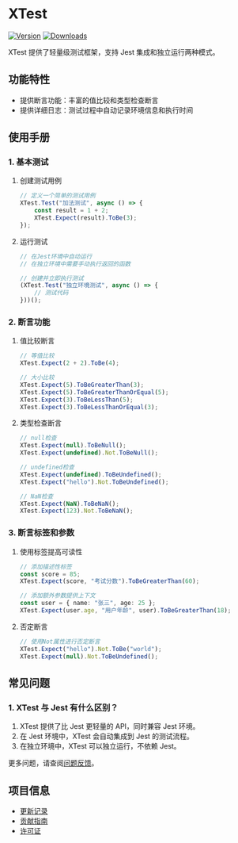 # XTest

[![Version](https://img.shields.io/npm/v/org.eframework.uni.util)](https://www.npmjs.com/package/org.eframework.uni.util)
[![Downloads](https://img.shields.io/npm/dm/org.eframework.uni.util)](https://www.npmjs.com/package/org.eframework.uni.util)

XTest 提供了轻量级测试框架，支持 Jest 集成和独立运行两种模式。

## 功能特性

- 提供断言功能：丰富的值比较和类型检查断言
- 提供详细日志：测试过程中自动记录环境信息和执行时间

## 使用手册

### 1. 基本测试

1. 创建测试用例

    ```typescript
    // 定义一个简单的测试用例
    XTest.Test("加法测试", async () => {
        const result = 1 + 2;
        XTest.Expect(result).ToBe(3);
    });
    ```

2. 运行测试

    ```typescript
    // 在Jest环境中自动运行
    // 在独立环境中需要手动执行返回的函数

    // 创建并立即执行测试
    (XTest.Test("独立环境测试", async () => {
        // 测试代码
    }))();
    ```

### 2. 断言功能

1. 值比较断言

    ```typescript
    // 等值比较
    XTest.Expect(2 + 2).ToBe(4);

    // 大小比较
    XTest.Expect(5).ToBeGreaterThan(3);
    XTest.Expect(5).ToBeGreaterThanOrEqual(5);
    XTest.Expect(3).ToBeLessThan(5);
    XTest.Expect(3).ToBeLessThanOrEqual(3);
    ```

2. 类型检查断言

    ```typescript
    // null检查
    XTest.Expect(null).ToBeNull();
    XTest.Expect(undefined).Not.ToBeNull();

    // undefined检查
    XTest.Expect(undefined).ToBeUndefined();
    XTest.Expect("hello").Not.ToBeUndefined();

    // NaN检查
    XTest.Expect(NaN).ToBeNaN();
    XTest.Expect(123).Not.ToBeNaN();
    ```

### 3. 断言标签和参数

1. 使用标签提高可读性

    ```typescript
    // 添加描述性标签
    const score = 85;
    XTest.Expect(score, "考试分数").ToBeGreaterThan(60);

    // 添加额外参数提供上下文
    const user = { name: "张三", age: 25 };
    XTest.Expect(user.age, "用户年龄", user).ToBeGreaterThan(18);
    ```

2. 否定断言

    ```typescript
    // 使用Not属性进行否定断言
    XTest.Expect("hello").Not.ToBe("world");
    XTest.Expect(null).Not.ToBeUndefined();
    ```

## 常见问题

### 1. XTest 与 Jest 有什么区别？
1. XTest 提供了比 Jest 更轻量的 API，同时兼容 Jest 环境。
2. 在 Jest 环境中，XTest 会自动集成到 Jest 的测试流程。
3. 在独立环境中，XTest 可以独立运行，不依赖 Jest。

更多问题，请查阅[问题反馈](../CONTRIBUTING.md#问题反馈)。

## 项目信息

- [更新记录](../CHANGELOG.md)
- [贡献指南](../CONTRIBUTING.md)
- [许可证](../LICENSE)